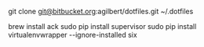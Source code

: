 git clone git@bitbucket.org:agilbert/dotfiles.git ~/.dotfiles

brew install ack
sudo pip install supervisor
sudo pip install virtualenvwrapper --ignore-installed six
